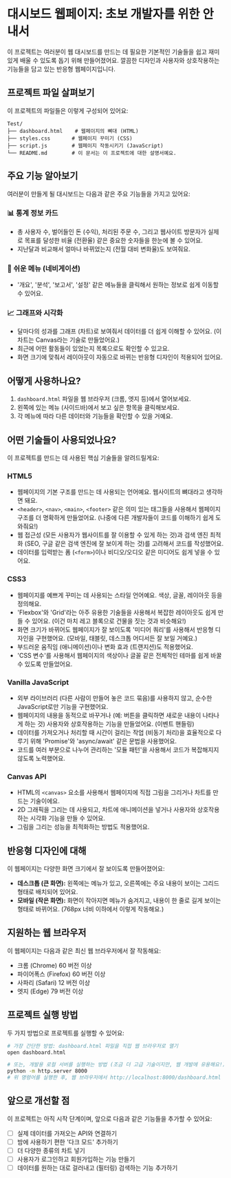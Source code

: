 # 대시보드 웹페이지: 초보 개발자를 위한 안내서

이 프로젝트는 여러분이 웹 대시보드를 만드는 데 필요한 기본적인 기술들을 쉽고 재미있게 배울 수 있도록 돕기 위해 만들어졌어요. 깔끔한 디자인과 사용자와 상호작용하는 기능들을 담고 있는 반응형 웹페이지입니다.

## 프로젝트 파일 살펴보기

이 프로젝트의 파일들은 이렇게 구성되어 있어요:

```
Test/
├── dashboard.html    # 웹페이지의 뼈대 (HTML)
├── styles.css       # 웹페이지 꾸미기 (CSS)
├── script.js        # 웹페이지 작동시키기 (JavaScript)
└── README.md        # 이 문서는 이 프로젝트에 대한 설명서예요.
```

## 주요 기능 알아보기

여러분이 만들게 될 대시보드는 다음과 같은 주요 기능들을 가지고 있어요:

### 📊 통계 정보 카드
- 총 사용자 수, 벌어들인 돈 (수익), 처리된 주문 수, 그리고 웹사이트 방문자가 실제로 목표를 달성한 비율 (전환율) 같은 중요한 숫자들을 한눈에 볼 수 있어요.
- 지난달과 비교해서 얼마나 바뀌었는지 (전월 대비 변화율)도 보여줘요.

### 🧭 쉬운 메뉴 (네비게이션)
- '개요', '분석', '보고서', '설정' 같은 메뉴들을 클릭해서 원하는 정보로 쉽게 이동할 수 있어요.

### 📈 그래프와 시각화
- 달마다의 성과를 그래프 (차트)로 보여줘서 데이터를 더 쉽게 이해할 수 있어요. (이 차트는 Canvas라는 기술로 만들었어요.)
- 최근에 어떤 활동들이 있었는지 목록으로도 확인할 수 있고요.
- 화면 크기에 맞춰서 레이아웃이 자동으로 바뀌는 반응형 디자인이 적용되어 있어요.

## 어떻게 사용하나요?

1.  `dashboard.html` 파일을 웹 브라우저 (크롬, 엣지 등)에서 열어보세요.
2.  왼쪽에 있는 메뉴 (사이드바)에서 보고 싶은 항목을 클릭해보세요.
3.  각 메뉴에 따라 다른 데이터와 기능들을 확인할 수 있을 거예요.

## 어떤 기술들이 사용되었나요?

이 프로젝트를 만드는 데 사용된 핵심 기술들을 알려드릴게요:

### HTML5
- 웹페이지의 기본 구조를 만드는 데 사용되는 언어예요. 웹사이트의 뼈대라고 생각하면 돼요.
- `<header>`, `<nav>`, `<main>`, `<footer>` 같은 의미 있는 태그들을 사용해서 웹페이지 구조를 더 명확하게 만들었어요. (나중에 다른 개발자들이 코드를 이해하기 쉽게 도와줘요!)
- 웹 접근성 (모든 사용자가 웹사이트를 잘 이용할 수 있게 하는 것)과 검색 엔진 최적화 (SEO, 구글 같은 검색 엔진에 잘 보이게 하는 것)를 고려해서 코드를 작성했어요.
- 데이터를 입력받는 폼 (`<form>`)이나 비디오/오디오 같은 미디어도 쉽게 넣을 수 있어요.

### CSS3
- 웹페이지를 예쁘게 꾸미는 데 사용되는 스타일 언어예요. 색상, 글꼴, 레이아웃 등을 정의해요.
- 'Flexbox'와 'Grid'라는 아주 유용한 기술들을 사용해서 복잡한 레이아웃도 쉽게 만들 수 있어요. (이건 마치 레고 블록으로 건물을 짓는 것과 비슷해요!)
- 화면 크기가 바뀌어도 웹페이지가 잘 보이도록 '미디어 쿼리'를 사용해서 반응형 디자인을 구현했어요. (모바일, 태블릿, 데스크톱 어디서든 잘 보일 거예요.)
- 부드러운 움직임 (애니메이션)이나 변화 효과 (트랜지션)도 적용했어요.
- 'CSS 변수'를 사용해서 웹페이지의 색상이나 글꼴 같은 전체적인 테마를 쉽게 바꿀 수 있도록 만들었어요.

### Vanilla JavaScript
- 외부 라이브러리 (다른 사람이 만들어 놓은 코드 묶음)를 사용하지 않고, 순수한 JavaScript로만 기능을 구현했어요.
- 웹페이지의 내용을 동적으로 바꾸거나 (예: 버튼을 클릭하면 새로운 내용이 나타나게 하는 것) 사용자와 상호작용하는 기능을 만들었어요. (이벤트 핸들링)
- 데이터를 가져오거나 처리할 때 시간이 걸리는 작업 (비동기 처리)을 효율적으로 다루기 위해 'Promise'와 'async/await' 같은 문법을 사용했어요.
- 코드를 여러 부분으로 나누어 관리하는 '모듈 패턴'을 사용해서 코드가 복잡해지지 않도록 노력했어요.

### Canvas API
- HTML의 `<canvas>` 요소를 사용해서 웹페이지에 직접 그림을 그리거나 차트를 만드는 기술이에요.
- 2D 그래픽을 그리는 데 사용되고, 차트에 애니메이션을 넣거나 사용자와 상호작용하는 시각화 기능을 만들 수 있어요.
- 그림을 그리는 성능을 최적화하는 방법도 적용했어요.

## 반응형 디자인에 대해

이 웹페이지는 다양한 화면 크기에서 잘 보이도록 만들어졌어요:

- **데스크톱 (큰 화면):** 왼쪽에는 메뉴가 있고, 오른쪽에는 주요 내용이 보이는 그리드 형태로 배치되어 있어요.
- **모바일 (작은 화면):** 화면이 작아지면 메뉴가 숨겨지고, 내용이 한 줄로 길게 보이는 형태로 바뀌어요. (768px 너비 이하에서 이렇게 작동해요.)

## 지원하는 웹 브라우저

이 웹페이지는 다음과 같은 최신 웹 브라우저에서 잘 작동해요:

- 크롬 (Chrome) 60 버전 이상
- 파이어폭스 (Firefox) 60 버전 이상
- 사파리 (Safari) 12 버전 이상
- 엣지 (Edge) 79 버전 이상

## 프로젝트 실행 방법

두 가지 방법으로 프로젝트를 실행할 수 있어요:

```bash
# 가장 간단한 방법: dashboard.html 파일을 직접 웹 브라우저로 열기
open dashboard.html

# 또는, 개발용 로컬 서버를 실행하는 방법 (조금 더 고급 기술이지만, 웹 개발에 유용해요!)
python -m http.server 8000
# 위 명령어를 실행한 후, 웹 브라우저에서 http://localhost:8000/dashboard.html 주소로 접속하면 돼요.
```

## 앞으로 개선할 점

이 프로젝트는 아직 시작 단계이며, 앞으로 다음과 같은 기능들을 추가할 수 있어요:

- [ ] 실제 데이터를 가져오는 API와 연결하기
- [ ] 밤에 사용하기 편한 '다크 모드' 추가하기
- [ ] 더 다양한 종류의 차트 넣기
- [ ] 사용자가 로그인하고 회원가입하는 기능 만들기
- [ ] 데이터를 원하는 대로 걸러내고 (필터링) 검색하는 기능 추가하기 